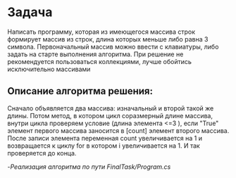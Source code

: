Задача
== 
Написать программу, которая из имеющегося массива строк формирует массив из строк, длина которых меньше либо равна 3 символа. Первоначальный массив можно ввести с клавиатуры, либо задать на старте выполнения алгоритма. При решение не рекомендуется пользоваться коллекциями, лучше обойтись исключительно массивами

Описание алгоритма решения:
--
Сначало объявляется два массива: изначальный и второй такой же длины. Потом метод, в котором цикл соразмерный длине массива, внутри цикла проверяем условие (длина элемента <=3 ), если "True" элемент первого массива заносится в [count] элемент второго массива. После записи элемента переменная count увеличивается на 1 и возвращается к циклу for в котором i увеличивается на 1. И так проверяется до конца.

-*Реализация алгоритма по пути FinalTask/Program.cs*